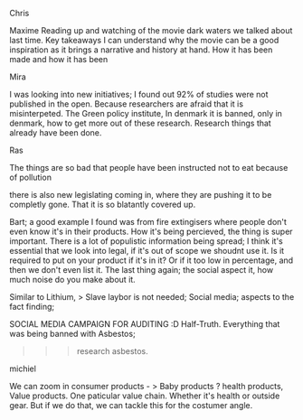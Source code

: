 Chris 


Maxime
Reading up and watching of the movie dark waters we talked about last time. Key takeaways I can understand why the movie can be a good inspiration as it brings a narrative and history at hand. How it has been made and how it has been 

Mira

I was looking into new initiatives; 
I found out 92% of studies were not published in the open. Because researchers are afraid that it is misinterpeted.
The Green policy institute, 
In denmark it is banned, only in denmark, how to get more out of these research. Research things that already have been done. 

Ras

The things are so bad that people have been instructed not to eat because of pollution

there is also new legislating coming in, where they are pushing it to be completly gone.
That it is so blatantly covered up. 

Bart;
a good example I found was from fire extingisers where people don't even know it's in their products.
How it's being percieved, the thing is super important. 
There is a lot of populistic information being spread; I think it's essential that we look into legal, if it's out of scope we shoudnt use it.
Is it required to put on your product if it's in it?
Or if it too low in percentage, and then we don't even list it.
The last thing again; the social aspect it, how much noise do you make about it. 

Similar to Lithium, > Slave laybor is not needed; Social media; aspects to the fact finding; 

SOCIAL MEDIA CAMPAIGN FOR AUDITING :D 
Half-Truth.
Everything that was being banned with Asbestos; 
>>> research asbestos. 

michiel

We can zoom in consumer products - > Baby products ? health products, Value products. One paticular value chain. Whether it's health or outside gear. But if we do that, we can tackle this for the costumer angle. 
<!--stackedit_data:
eyJoaXN0b3J5IjpbLTYxMjU5NjExMSwtNTY5Njc1MTMwXX0=
-->